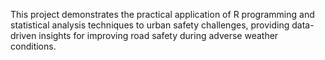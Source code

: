 This project demonstrates the practical application of R programming and statistical analysis techniques to urban safety challenges, providing data-driven insights for improving road safety during adverse weather conditions.
